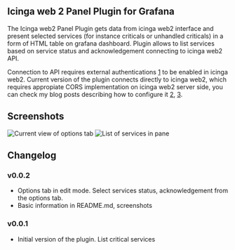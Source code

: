 ## Icinga web 2 Panel Plugin for Grafana


The Icinga web2 Panel Plugin gets data from icinga web2 interface and present selected services (for instance criticals or unhandled criticals) in a form of HTML table on grafana dashboard. Plugin allows to list services based on service status and acknowledgement connecting to icinga web2 API. 

Connection to API requires external authentications [1] to be enabled in icinga web2. Current version of the plugin connects directly to icinga web2, which requires appropiate CORS implementation on icinga web2 server side, you can check my blog posts describing how to configure it [2][3], [3][2].

[1]: https://www.icinga.com/docs/icingaweb2/latest/doc/05-Authentication/#external-authentication
[2]: https://funinit.wordpress.com/2017/12/07/icinga-web2-and-grafana-working-together/
[3]: https://funinit.wordpress.com/2017/08/29/integrating-grafana-with-icinga2/

## Screenshots 
![Current view of options tab](https://github.com/cinek810/icingaweb2-panel/raw/master/src/img/editorTab.png)
![List of services in pane](https://github.com/cinek810/icingaweb2-panel/raw/master/src/img/servicesList.png)


## Changelog


### v0.0.2

- Options tab in edit mode. Select services status, acknowledgement from the options tab. 
- Basic information in README.md, screenshots 

### v0.0.1

- Initial version of the plugin. List critical services
